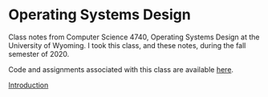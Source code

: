 Operating Systems Design
===
Class notes from Computer Science 4740, Operating Systems Design at the University of Wyoming. I took this class, and these notes, during the fall semester of 2020.

Code and assignments associated with this class are available [here](https://github.com/andey-robins/school/tree/master/cosc4740).

[Introduction](http://andey-robins.github.io/webnotes/mdwiki#!./os/introduction.md)